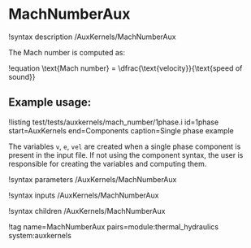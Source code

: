 # MachNumberAux

!syntax description /AuxKernels/MachNumberAux

The Mach number is computed as:

!equation
\text{Mach number} = \dfrac{\text{velocity}}{\text{speed of sound}}

## Example usage:

!listing test/tests/auxkernels/mach_number/1phase.i id=1phase start=AuxKernels end=Components caption=Single phase example

The variables `v`, `e`, `vel` are created when a single phase component is present in the
input file. If not using the component syntax, the user is responsible for creating the variables
and computing them.

!syntax parameters /AuxKernels/MachNumberAux

!syntax inputs /AuxKernels/MachNumberAux

!syntax children /AuxKernels/MachNumberAux

!tag name=MachNumberAux pairs=module:thermal_hydraulics system:auxkernels

